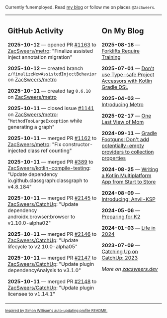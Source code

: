 Currently funemployed. Read [my blog](https://zacsweers.dev/) or follow me on places `@ZacSweers`.

<table><tr><td valign="top" width="60%">

## GitHub Activity
<!-- githubActivity starts -->
**2025-10-12** — opened PR [#1163](https://github.com/ZacSweers/metro/pull/1163) to [ZacSweers/metro](https://github.com/ZacSweers/metro): "Finalize assisted inject annotation migration"

**2025-10-12** — created branch `z/finalizeNewAssistedInjectBehavior` on [ZacSweers/metro](https://github.com/ZacSweers/metro)

**2025-10-11** — created tag `0.6.10` on [ZacSweers/metro](https://github.com/ZacSweers/metro)

**2025-10-11** — closed issue [#1141](https://github.com/ZacSweers/metro/issues/1141) on [ZacSweers/metro](https://github.com/ZacSweers/metro): "`MethodTooLargeException` while generating a graph"

**2025-10-11** — merged PR [#1162](https://github.com/ZacSweers/metro/pull/1162) to [ZacSweers/metro](https://github.com/ZacSweers/metro): "Fix constructor-injected class ref counting"

**2025-10-11** — merged PR [#389](https://github.com/ZacSweers/kotlin-compile-testing/pull/389) to [ZacSweers/kotlin-compile-testing](https://github.com/ZacSweers/kotlin-compile-testing): "Update dependency io.github.classgraph:classgraph to v4.8.184"

**2025-10-11** — merged PR [#2145](https://github.com/ZacSweers/CatchUp/pull/2145) to [ZacSweers/CatchUp](https://github.com/ZacSweers/CatchUp): "Update dependency androidx.browser:browser to v1.10.0-alpha02"

**2025-10-11** — merged PR [#2146](https://github.com/ZacSweers/CatchUp/pull/2146) to [ZacSweers/CatchUp](https://github.com/ZacSweers/CatchUp): "Update lifecycle to v2.10.0-alpha05"

**2025-10-11** — merged PR [#2147](https://github.com/ZacSweers/CatchUp/pull/2147) to [ZacSweers/CatchUp](https://github.com/ZacSweers/CatchUp): "Update plugin dependencyAnalysis to v3.1.0"

**2025-10-11** — merged PR [#2148](https://github.com/ZacSweers/CatchUp/pull/2148) to [ZacSweers/CatchUp](https://github.com/ZacSweers/CatchUp): "Update plugin licensee to v1.14.1"
<!-- githubActivity ends -->
</td><td valign="top" width="40%">

## On My Blog
<!-- blog starts -->
**2025-08-18** — [Forklifts Require Training](https://www.zacsweers.dev/forklifts-require-training/)

**2025-07-01** — [Don't use Type-safe Project Accessors with Kotlin Gradle DSL](https://www.zacsweers.dev/dont-use-type-safe-project-accessors-with-kotlin-gradle-dsl/)

**2025-04-03** — [Introducing Metro](https://www.zacsweers.dev/introducing-metro/)

**2025-02-17** — [One Last View of Mom](https://www.zacsweers.dev/one-last-view-of-mom/)

**2024-09-11** — [Gradle Footguns: Don't add potentially-empty providers to collection properties](https://www.zacsweers.dev/gradle-footgun-adding-empty-providers-to-collection-properties/)

**2024-08-25** — [Writing a Kotlin Multiplatform App from Start to Store](https://www.zacsweers.dev/writing-a-kotlin-multiplatform-app-from-start-to-store/)

**2024-08-09** — [Introducing: Anvil-KSP](https://www.zacsweers.dev/introducing-anvil-ksp/)

**2024-05-06** — [Preparing for K2](https://www.zacsweers.dev/preparing-for-k2/)

**2024-01-03** — [Life in 2024](https://www.zacsweers.dev/life-in-2024/)

**2023-07-09** — [Catching Up on CatchUp: 2023](https://www.zacsweers.dev/catching-up-on-catchup-2023/)
<!-- blog ends -->
_More on [zacsweers.dev](https://zacsweers.dev/)_
</td></tr></table>

<sub><a href="https://simonwillison.net/2020/Jul/10/self-updating-profile-readme/">Inspired by Simon Willison's auto-updating profile README.</a></sub>